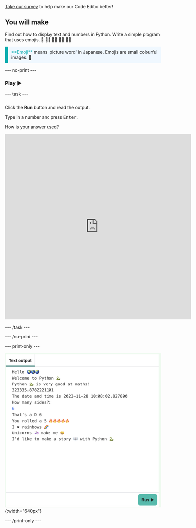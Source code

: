 <div class="c-survey-banner" style="width:100%">
  <a class="c-survey-banner__link" href="https://form.raspberrypi.org/f/code-editor-feedback" target="_blank">Take our survey</a> to help make our Code Editor better!
</div>

## You will make

Find out how to display text and numbers in Python. Write a simple program that uses emojis. 🙌 🙌🏼 🙌🏽 🙌🏾 🙌🏿

<p style="border-left: solid; border-width:10px; border-color: #0faeb0; background-color: aliceblue; padding: 10px;">
<span style="color: #0faeb0">**Emoji**</span> means 'picture word' in Japanese. Emojis are small colourful images. 🥰
</p>


--- no-print ---

### Play ▶️

--- task ---

<div style="display: flex; flex-wrap: wrap">
<div style="flex-basis: 175px; flex-grow: 1">  

Click the **Run** button and read the output.

Type in a number and press <kbd>Enter</kbd>. 

How is your answer used?

<iframe src="https://editor.raspberrypi.org/en/embed/viewer/hello-world-solution" width="600" height="600" frameborder="0" marginwidth="0" marginheight="0" allowfullscreen>
</iframe>
</div>
</div>

--- /task ---

--- /no-print ---

--- print-only ---

![Example output in the Code Editor.](images/showcase_static.png){:width="640px"}

--- /print-only ---
